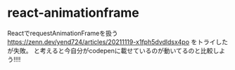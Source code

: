 # react-animationframe
ReactでrequestAnimationFrameを扱う
https://zenn.dev/yend724/articles/20211119-x1fph5dvdldsx4po
をトライしたが失敗。
と考えると今自分がcodepenに載せているのが動いてるのと比較しよう!!!!